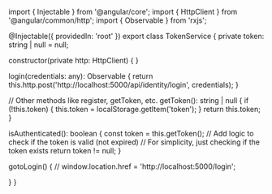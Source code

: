 import { Injectable } from '@angular/core';
import { HttpClient } from '@angular/common/http';
import { Observable } from 'rxjs';

@Injectable({ providedIn: 'root' })
export class TokenService {
  private token: string | null = null;

  constructor(private http: HttpClient) { }

  login(credentials: any): Observable<any> {
    return this.http.post('http://localhost:5000/api/identity/login', credentials);
  }

  // Other methods like register, getToken, etc.
  getToken(): string | null {
    if (!this.token) {
      this.token = localStorage.getItem('token');
    }
    return this.token;
  }

  isAuthenticated(): boolean {
    const token = this.getToken();
    // Add logic to check if the token is valid (not expired)
    // For simplicity, just checking if the token exists
    return token != null;
  }

  gotoLogin() {
    // window.location.href = 'http://localhost:5000/login';

  }
}
